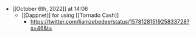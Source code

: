 - [[October 6th, 2022]] at 14:06
    - [[Dappnet]] for using [[Tornado Cash]]
        - https://twitter.com/liamzebedee/status/1578128151925833728?s=46&t=
